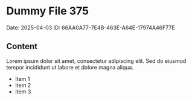 # Dummy File 375

Date: 2025-04-03
ID: 66AA0A77-7E4B-463E-A64E-17974A46F77E

## Content

Lorem ipsum dolor sit amet, consectetur adipiscing elit.
Sed do eiusmod tempor incididunt ut labore et dolore magna aliqua.

* Item 1
* Item 2
* Item 3

